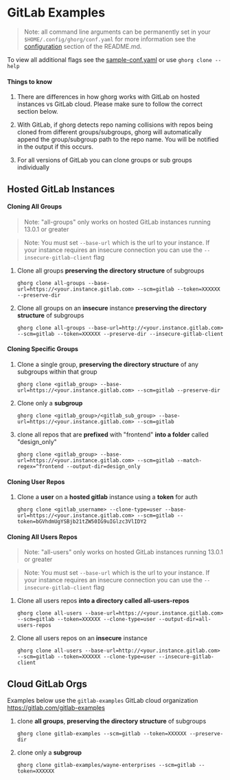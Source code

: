 # GitLab Examples

> Note: all command line arguments can be permanently set in your `$HOME/.config/ghorg/conf.yaml` for more information see the [configuration](https://github.com/gabrie30/ghorg#configuration) section of the README.md.

To view all additional flags see the [sample-conf.yaml](https://github.com/gabrie30/ghorg/blob/master/sample-conf.yaml) or use `ghorg clone --help`

#### Things to know

1. There are differences in how ghorg works with GitLab on hosted instances vs GitLab cloud. Please make sure to follow the correct section below.

1. With GitLab, if ghorg detects repo naming collisions with repos being cloned from different groups/subgroups, ghorg will automatically append the group/subgroup path to the repo name. You will be notified in the output if this occurs.

1. For all versions of GitLab you can clone groups or sub groups individually

## Hosted GitLab Instances

#### Cloning All Groups

> Note: "all-groups" only works on hosted GitLab instances running 13.0.1 or greater

> Note: You must set `--base-url` which is the url to your instance. If your instance requires an insecure connection you can use the `--insecure-gitlab-client` flag

1. Clone all groups **preserving the directory structure** of subgroups

    ```
    ghorg clone all-groups --base-url=https://<your.instance.gitlab.com> --scm=gitlab --token=XXXXXX --preserve-dir
    ```

1. Clone all groups on an **insecure** instance **preserving the directory structure** of subgroups

    ```
    ghorg clone all-groups --base-url=http://<your.instance.gitlab.com> --scm=gitlab --token=XXXXXX --preserve-dir --insecure-gitlab-client
#### Cloning Specific Groups

1. Clone a single group, **preserving the directory structure** of any subgroups within that group

    ```
    ghorg clone <gitlab_group> --base-url=https://<your.instance.gitlab.com> --scm=gitlab --preserve-dir
    ```

1. Clone only a **subgroup**

    ```
    ghorg clone <gitlab_group>/<gitlab_sub_group> --base-url=https://<your.instance.gitlab.com> --scm=gitlab
    ```

1. clone all repos that are **prefixed** with "frontend" **into a folder** called "design_only"

    ```
    ghorg clone <gitlab_group> --base-url=https://<your.instance.gitlab.com> --scm=gitlab --match-regex=^frontend --output-dir=design_only
    ```
#### Cloning User Repos

1. Clone a **user** on a **hosted gitlab** instance using a **token** for auth

    ```
    ghorg clone <gitlab_username> --clone-type=user --base-url=https://<your.instance.gitlab.com> --scm=gitlab --token=bGVhdmUgYSBjb21tZW50IG9uIGlzc3VlIDY2
    ```

#### Cloning All Users Repos

> Note: "all-users" only works on hosted GitLab instances running 13.0.1 or greater

> Note: You must set `--base-url` which is the url to your instance. If your instance requires an insecure connection you can use the `--insecure-gitlab-client` flag

1. Clone all users repos **into a directory called all-users-repos**

    ```
    ghorg clone all-users --base-url=https://<your.instance.gitlab.com> --scm=gitlab --token=XXXXXX --clone-type=user --output-dir=all-users-repos
    ```

1. Clone all users repos on an **insecure** instance

    ```
    ghorg clone all-users --base-url=http://<your.instance.gitlab.com> --scm=gitlab --token=XXXXXX --clone-type=user --insecure-gitlab-client

## Cloud GitLab Orgs

Examples below use the `gitlab-examples` GitLab cloud organization https://gitlab.com/gitlab-examples

1. clone **all groups**, **preserving the directory structure** of subgroups

    ```
    ghorg clone gitlab-examples --scm=gitlab --token=XXXXXX --preserve-dir
    ```

1. clone only a **subgroup**

    ```
    ghorg clone gitlab-examples/wayne-enterprises --scm=gitlab --token=XXXXXX
    ```
